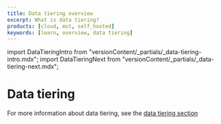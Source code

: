 ```yaml
---
title: Data tiering overview
excerpt: What is data tiering?
products: [cloud, mst, self_hosted]
keywords: [learn, overview, data tiering]
---
```



import DataTieringIntro from "versionContent/_partials/_data-tiering-intro.mdx";
import DataTieringNext from "versionContent/_partials/_data-tiering-next.mdx";

# Data tiering

<DataTieringIntro />

<DataTieringNext />

For more information about data tiering, see the
[data tiering section][data-tiering]

[data-tiering]: /use-timescale/:currentVersion:/data-tiering/
